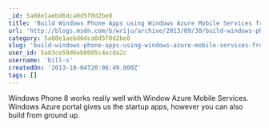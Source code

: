```yaml
---
_id: 5a88e1aebd6dca0d5f0d2be8
title: 'Build Windows Phone Apps using Windows Azure Mobile Services from Ground Up'
url: 'http://blogs.msdn.com/b/wriju/archive/2013/09/30/build-windows-phone-apps-using-windows-azure-mobile-services-from-ground-up.aspx'
category: 5a88e1aebd6dca0d5f0d2be8
slug: 'build-windows-phone-apps-using-windows-azure-mobile-services-from-ground-up'
user_id: 5a83ce59d6eb0005c4ecda2c
username: 'bill-s'
createdOn: '2013-10-04T20:06:49.000Z'
tags: []
---
```


Windows Phone 8 works really well with Window Azure Mobile Services. Windows Azure portal gives us the startup apps, however you can also build from ground up.
